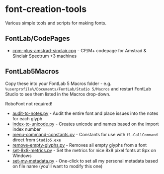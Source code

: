 # font-creation-tools

Various simple tools and scripts for making fonts.

## FontLab/CodePages

- [cpm-plus-amstrad-sinclair.cpg](./FontLab/codepages/cpm-plus-amstrad-sinclair.cpg) - CP/M+ codepage for Amstrad & Sinclair Spectrum +3 machines

## FontLab5Macros

Copy these into your FontLab 5 Macros folder - e.g. `%userprofile%/Documents/FontLab/Studio 5/Macros` and restart FontLab Studio to see them listed in the Macros drop-down.

RoboFont not required!

- [audit-to-notes.py](./FontLab5Macros/audit-to-notes.py) - Audit the entire font and place issues into the notes for each glyph
- [index-to-unicode.py](./FontLab5Macros/index-to-unicode.py) - Creates unicode and names based on the import index number
- [menu-command-constants.py](./FontLab5Macros/menu-command-constants.py) - Constants for use with `fl.CallCommand` direct from `Studio5.exe`
- [remove-empty-glyphs.py](./FontLab5Macros/remove-empty-glyphs.py) - Removes all empty glyphs from a font
- [set-8x8-metrics.py](./FontLab5Macros/set-8x8-metrics.py) - Set the metrics for nice 8x8 pixel fonts at 8px on Windows
- [set-my-metadata.py](./FontLab5Macros/set-my-metadata.py) - One-click to set all my personal metadata based on file name (you'll want to modify this one)
